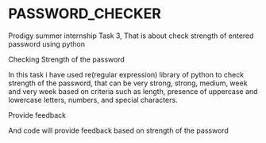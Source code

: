 # PASSWORD_CHECKER
Prodigy summer internship Task 3, That is about check strength of entered password using python

Checking Strength of the password

In this task i have used re(regular expression) library of python to check strength of the password, that can be very strong, strong, medium, week and very week based on criteria such as length, presence of uppercase and lowercase letters, numbers, and special characters.

Provide feedback

And code will provide feedback based on strength of the password
